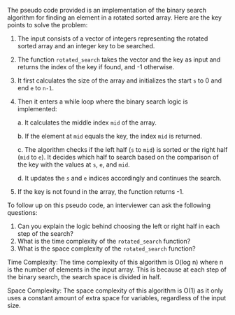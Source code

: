 The pseudo code provided is an implementation of the binary search algorithm for finding an element in a rotated sorted array. Here are the key points to solve the problem:

1. The input consists of a vector of integers representing the rotated sorted array and an integer key to be searched.

2. The function `rotated_search` takes the vector and the key as input and returns the index of the key if found, and -1 otherwise.

3. It first calculates the size of the array and initializes the start `s` to 0 and end `e` to `n-1`.

4. Then it enters a while loop where the binary search logic is implemented:

   a. It calculates the middle index `mid` of the array.
   
   b. If the element at `mid` equals the key, the index `mid` is returned.

   c. The algorithm checks if the left half (`s` to `mid`) is sorted or the right half (`mid` to `e`). It decides which half to search based on the comparison of the key with the values at `s`, `e`, and `mid`.

   d. It updates the `s` and `e` indices accordingly and continues the search.

5. If the key is not found in the array, the function returns -1.

To follow up on this pseudo code, an interviewer can ask the following questions:

1. Can you explain the logic behind choosing the left or right half in each step of the search?
2. What is the time complexity of the `rotated_search` function?
3. What is the space complexity of the `rotated_search` function?

Time Complexity:
The time complexity of this algorithm is O(log n) where n is the number of elements in the input array. This is because at each step of the binary search, the search space is divided in half.

Space Complexity:
The space complexity of this algorithm is O(1) as it only uses a constant amount of extra space for variables, regardless of the input size.